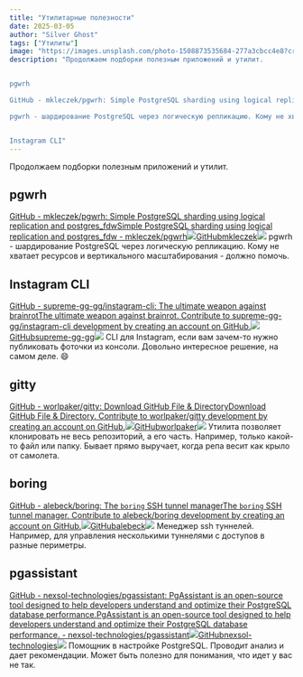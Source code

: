 ```yaml
---
title: "Утилитарные полезности"
date: 2025-03-05
author: "Silver Ghost"
tags: ["Утилиты"]
image: "https://images.unsplash.com/photo-1508873535684-277a3cbcc4e8?crop&#x3D;entropy&amp;cs&#x3D;tinysrgb&amp;fit&#x3D;max&amp;fm&#x3D;jpg&amp;ixid&#x3D;M3wxMTc3M3wwfDF8c2VhcmNofDJ8fHRvb2xzfGVufDB8fHx8MTc0MTE4MjI2NHww&amp;ixlib&#x3D;rb-4.0.3&amp;q&#x3D;80&amp;w&#x3D;2000"
description: "Продолжаем подборки полезным приложений и утилит.


pgwrh

GitHub - mkleczek/pgwrh: Simple PostgreSQL sharding using logical replication and postgres_fdwSimple PostgreSQL sharding using logical replication and postgres_fdw - mkleczek/pgwrhGitHubmkleczek

pgwrh - шардирование PostgreSQL через логическую репликацию. Кому не хватает ресурсов и вертикального масштабирования - должно помочь.


Instagram CLI"
---
```


Продолжаем подборки полезным приложений и утилит.

## pgwrh
[GitHub - mkleczek/pgwrh: Simple PostgreSQL sharding using logical replication and postgres_fdwSimple PostgreSQL sharding using logical replication and postgres_fdw - mkleczek/pgwrh![](https://geeknest.ru/content/images/icon/pinned-octocat-093da3e6fa40-6.svg)GitHubmkleczek![](https://geeknest.ru/content/images/thumbnail/pgwrh-1)](https://github.com/mkleczek/pgwrh?ref=geeknest.ru)
pgwrh - шардирование PostgreSQL через логическую репликацию. Кому не хватает ресурсов и вертикального масштабирования - должно помочь.

## Instagram CLI
[GitHub - supreme-gg-gg/instagram-cli: The ultimate weapon against brainrotThe ultimate weapon against brainrot. Contribute to supreme-gg-gg/instagram-cli development by creating an account on GitHub.![](https://geeknest.ru/content/images/icon/pinned-octocat-093da3e6fa40-7.svg)GitHubsupreme-gg-gg![](https://opengraph.githubassets.com/da75f5b96eaa5b74cc2f22508941e763604e8e2ca7cbfb67dcb64594cd3b6be7/supreme-gg-gg/instagram-cli)](https://github.com/supreme-gg-gg/instagram-cli?ref=geeknest.ru)
CLI для Instagram, если вам зачем-то нужно публиковать фоточки из консоли. Довольно интересное решение, на самом деле. 😄

## gitty
[GitHub - worlpaker/gitty: Download GitHub File & DirectoryDownload GitHub File & Directory. Contribute to worlpaker/gitty development by creating an account on GitHub.![](https://geeknest.ru/content/images/icon/pinned-octocat-093da3e6fa40-8.svg)GitHubworlpaker![](https://geeknest.ru/content/images/thumbnail/gitty)](https://github.com/worlpaker/gitty?ref=geeknest.ru)
Утилита позволяет клонировать не весь репозиторий, а его часть. Например, только какой-то файл или папку. Бывает прямо выручает, когда репа весит как крыло от самолета. 

## boring
[GitHub - alebeck/boring: The `boring` SSH tunnel managerThe `boring` SSH tunnel manager. Contribute to alebeck/boring development by creating an account on GitHub.![](https://geeknest.ru/content/images/icon/pinned-octocat-093da3e6fa40-9.svg)GitHubalebeck![](https://geeknest.ru/content/images/thumbnail/boring)](https://github.com/alebeck/boring?ref=geeknest.ru)
Менеджер ssh туннелей. Например, для управления несколькими туннелями с доступов в разные периметры.

## pgassistant
[GitHub - nexsol-technologies/pgassistant: PgAssistant is an open-source tool designed to help developers understand and optimize their PostgreSQL database performance.PgAssistant is an open-source tool designed to help developers understand and optimize their PostgreSQL database performance. - nexsol-technologies/pgassistant![](https://geeknest.ru/content/images/icon/pinned-octocat-093da3e6fa40-10.svg)GitHubnexsol-technologies![](https://geeknest.ru/content/images/thumbnail/pgassistant)](https://github.com/nexsol-technologies/pgassistant?ref=geeknest.ru)
Помощник в настройке PostgreSQL. Проводит анализ и дает рекомендации. Может быть полезно для понимания, что идет у вас не так.[
](https://github.com/alebeck/boring?ref=geeknest.ru)